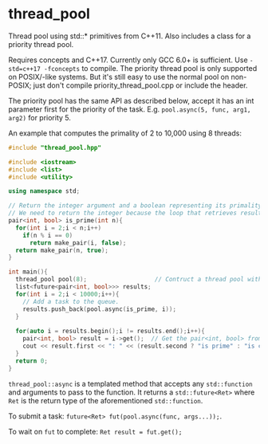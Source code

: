 thread_pool
===========

Thread pool using std::* primitives from C++11. Also includes a class for a priority thread pool.

Requires concepts and C++17. Currently only GCC 6.0+ is sufficient. Use `-std=c++17 -fconcepts` to compile. The priority thread pool is only supported on POSIX/-like systems. But it's still easy to use the normal pool on non-POSIX; just don't compile priority_thread_pool.cpp or include the header.

The priority pool has the same API as described below, accept it has an int parameter first for the priority of the task. E.g. `pool.async(5, func, arg1, arg2)` for priority 5.

An example that computes the primality of 2 to 10,000 using 8 threads:
```c++
#include "thread_pool.hpp"

#include <iostream>
#include <list>
#include <utility>

using namespace std;

// Return the integer argument and a boolean representing its primality.
// We need to return the integer because the loop that retrieves results doesn't know which integer corresponds to which future.
pair<int, bool> is_prime(int n){
  for(int i = 2;i < n;i++)
    if(n % i == 0)
      return make_pair(i, false);
  return make_pair(n, true);
}

int main(){
  thread_pool pool(8);                   // Contruct a thread pool with 8 threads.
  list<future<pair<int, bool>>> results;
  for(int i = 2;i < 10000;i++){
  	// Add a task to the queue.
    results.push_back(pool.async(is_prime, i));
  }
  
  for(auto i = results.begin();i != results.end();i++){
    pair<int, bool> result = i->get();  // Get the pair<int, bool> from the future<...>
    cout << result.first << ": " << (result.second ? "is prime" : "is composite") << endl;
  }
  return 0;
}
```

`thread_pool::async` is a templated method that accepts any `std::function` and arguments to pass to the function. It returns a `std::future<Ret>` where `Ret` is the return type of the aforementioned `std::function`.

To submit a task: `future<Ret> fut(pool.async(func, args...));`.

To wait on `fut` to complete: `Ret result = fut.get();`
